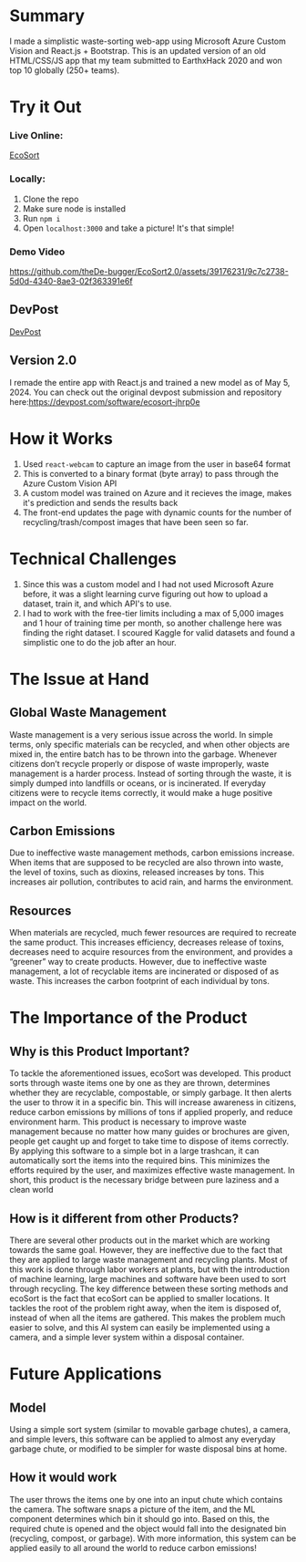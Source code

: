 # Summary

I made a simplistic waste-sorting web-app using Microsoft Azure Custom Vision and React.js + Bootstrap. This is an updated version of an old HTML/CSS/JS app that my team submitted to EarthxHack 2020 and won top 10 globally (250+ teams).

# Try it Out

### Live Online:

[EcoSort](https://ecosort.netlify.app/)

### Locally:

1. Clone the repo
2. Make sure node is installed
3. Run `npm i`
4. Open `localhost:3000` and take a picture!
   It's that simple!

### Demo Video

https://github.com/theDe-bugger/EcoSort2.0/assets/39176231/9c7c2738-5d0d-4340-8ae3-02f363391e6f




## DevPost
[DevPost](https://devpost.com/software/ecosort-jhrp0e)

## Version 2.0

I remade the entire app with React.js and trained a new model as of May 5, 2024. You can check out the original devpost submission and repository here:https://devpost.com/software/ecosort-jhrp0e

# How it Works

1. Used `react-webcam` to capture an image from the user in base64 format
2. This is converted to a binary format (byte array) to pass through the Azure Custom Vision API
3. A custom model was trained on Azure and it recieves the image, makes it's prediction and sends the results back
4. The front-end updates the page with dynamic counts for the number of recycling/trash/compost images that have been seen so far.

# Technical Challenges

1. Since this was a custom model and I had not used Microsoft Azure before, it was a slight learning curve figuring out how to upload a dataset, train it, and which API's to use.
2. I had to work with the free-tier limits including a max of 5,000 images and 1 hour of training time per month, so another challenge here was finding the right dataset. I scoured Kaggle for valid datasets and found a simplistic one to do the job after an hour.

# The Issue at Hand

## Global Waste Management

Waste management is a very serious issue across the world. In simple terms, only specific materials can be recycled, and when other objects are mixed in, the entire batch has to be thrown into the garbage. Whenever citizens don’t recycle properly or dispose of waste improperly, waste management is a harder process. Instead of sorting through the waste, it is simply dumped into landfills or oceans, or is incinerated. If everyday citizens were to recycle items correctly, it would make a huge positive impact on the world.

## Carbon Emissions

Due to ineffective waste management methods, carbon emissions increase. When items that are supposed to be recycled are also thrown into waste, the level of toxins, such as dioxins, released increases by tons. This increases air pollution, contributes to acid rain, and harms the environment.

## Resources

When materials are recycled, much fewer resources are required to recreate the same product. This increases efficiency, decreases release of toxins, decreases need to acquire resources from the environment, and provides a “greener” way to create products. However, due to ineffective waste management, a lot of recyclable items are incinerated or disposed of as waste. This increases the carbon footprint of each individual by tons.

# The Importance of the Product

## Why is this Product Important?

To tackle the aforementioned issues, ecoSort was developed. This product sorts through waste items one by one as they are thrown, determines whether they are recyclable, compostable, or simply garbage. It then alerts the user to throw it in a specific bin. This will increase awareness in citizens, reduce carbon emissions by millions of tons if applied properly, and reduce environment harm. This product is necessary to improve waste management because no matter how many guides or brochures are given, people get caught up and forget to take time to dispose of items correctly. By applying this software to a simple bot in a large trashcan, it can automatically sort the items into the required bins. This minimizes the efforts required by the user, and maximizes effective waste management. In short, this product is the necessary bridge between pure laziness and a clean world

## How is it different from other Products?

There are several other products out in the market which are working towards the same goal. However, they are ineffective due to the fact that they are applied to large waste management and recycling plants. Most of this work is done through labor workers at plants, but with the introduction of machine learning, large machines and software have been used to sort through recycling. The key difference between these sorting methods and ecoSort is the fact that ecoSort can be applied to smaller locations. It tackles the root of the problem right away, when the item is disposed of, instead of when all the items are gathered. This makes the problem much easier to solve, and this AI system can easily be implemented using a camera, and a simple lever system within a disposal container.

# Future Applications

## Model

Using a simple sort system (similar to movable garbage chutes), a camera, and simple levers, this software can be applied to almost any everyday garbage chute, or modified to be simpler for waste disposal bins at home.

## How it would work

The user throws the items one by one into an input chute which contains the camera. The software snaps a picture of the item, and the ML component determines which bin it should go into. Based on this, the required chute is opened and the object would fall into the designated bin (recycling, compost, or garbage). With more information, this system can be applied easily to all around the world to reduce carbon emissions!
